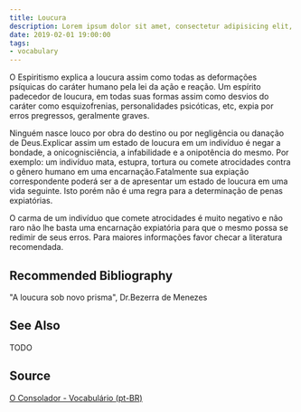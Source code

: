 ```yaml
---
title: Loucura
description: Lorem ipsum dolor sit amet, consectetur adipisicing elit, sed do eiusmod tempor incididunt ut labore et dolore magna aliqua.  TODO
date: 2019-02-01 19:00:00
tags:
- vocabulary
---
```


O Espiritismo explica a loucura assim como todas as deformações psíquicas do caráter humano pela lei da ação e reação. Um espírito padecedor de loucura, em todas suas formas assim como desvios do caráter como esquizofrenias, personalidades psicóticas, etc, expia por erros pregressos, geralmente graves.

Ninguém nasce louco por obra do destino ou por negligência ou danação de Deus.Explicar assim um estado de loucura em um indivíduo é negar a bondade, a onicognisciência, a infabilidade e a onipotência do mesmo. Por exemplo: um indivíduo mata, estupra, tortura ou comete atrocidades contra o gênero humano em uma encarnação.Fatalmente sua expiação correspondente poderá ser a de apresentar um estado de loucura em uma vida seguinte. Isto porém não é uma regra para a determinação de penas expiatórias.

O carma de um indivíduo que comete atrocidades é muito negativo e não raro não lhe basta uma encarnação expiatória para que o mesmo possa se redimir de seus erros. Para maiores informações favor checar a literatura recomendada.

## Recommended Bibliography
"A loucura sob novo prisma", Dr.Bezerra de Menezes

## See Also
TODO

## Source
[O Consolador - Vocabulário (pt-BR)](http://www.oconsolador.com.br/linkfixo/vocabulario/principal.html)


